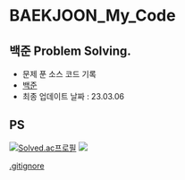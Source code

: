 # BAEKJOON_My_Code

## 백준 Problem Solving. 
- 문제 푼 소스 코드 기록
- [백준](https://www.acmicpc.net/)
- 최종 업데이트 날짜 : 23.03.06

## PS
[![Solved.ac프로필](http://mazassumnida.wtf/api/v2/generate_badge?boj=ds030337)](https://solved.ac/ds030337)
<a href = "https://www.acmicpc.net/user/ds030337"> <img src="http://mazandi.herokuapp.com/api?handle=ds030337&theme=cold"/> </a>


[.gitignore](https://ghwlchlaks.github.io/gitignore-filelist)